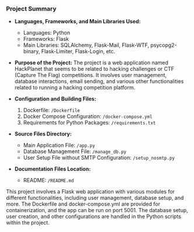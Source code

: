 ### Project Summary

- **Languages, Frameworks, and Main Libraries Used:**
  - Languages: Python
  - Frameworks: Flask
  - Main Libraries: SQLAlchemy, Flask-Mail, Flask-WTF, psycopg2-binary, Flask-Limiter, Flask-Login, etc.

- **Purpose of the Project:**
  The project is a web application named HackPlanet that seems to be related to hacking challenges or CTF (Capture The Flag) competitions. It involves user management, database interactions, email sending, and various other functionalities related to running a hacking competition platform.

- **Configuration and Building Files:**
  1. Dockerfile: `/Dockerfile`
  2. Docker Compose Configuration: `/docker-compose.yml`
  3. Requirements for Python Packages: `/requirements.txt`

- **Source Files Directory:**
  - Main Application File: `/app.py`
  - Database Management File: `/manage_db.py`
  - User Setup File without SMTP Configuration: `/setup_nosmtp.py`

- **Documentation Files Location:**
  - README: `/README.md`

This project involves a Flask web application with various modules for different functionalities, including user management, database setup, and more. The Dockerfile and docker-compose.yml are provided for containerization, and the app can be run on port 5001. The database setup, user creation, and other configurations are handled in the Python scripts within the project.
